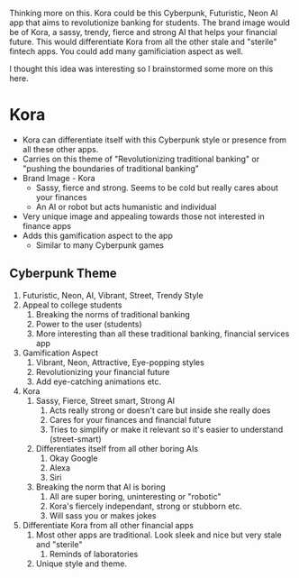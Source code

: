 Thinking more on this. Kora could be this Cyberpunk, Futuristic, Neon AI app that aims to revolutionize banking for students. The brand image would be of Kora, a sassy, trendy, fierce and strong AI that helps your financial future. This would differentiate Kora from all the other stale and "sterile" fintech apps. You could add many gamificiation aspect as well.

I thought this idea was interesting so I brainstormed some more on this here.

# Kora

* Kora can differentiate itself with this Cyberpunk style or presence from all these other apps.
* Carries on this theme of "Revolutionizing traditional banking" or "pushing the boundaries of traditional banking"
* Brand Image - Kora
  * Sassy, fierce and strong. Seems to be cold but really cares about your finances
  * An AI or robot but acts humanistic and individual
* Very unique image and appealing towards those not interested in finance apps
* Adds this gamification aspect to the app
  * Similar to many Cyberpunk games

## Cyberpunk Theme
1. Futuristic, Neon, AI, Vibrant, Street, Trendy Style
2. Appeal to college students
   1. Breaking the norms of traditional banking
   2. Power to the user (students)
   3. More interesting than all these traditional banking, financial services app
3. Gamification Aspect
   1. Vibrant, Neon, Attractive, Eye-popping styles
   2. Revolutionizing your financial future
   3. Add eye-catching animations etc.
4. Kora
   1. Sassy, Fierce, Street smart, Strong AI
      1. Acts really strong or doesn't care but inside she really does
      2. Cares for your finances and financial future
      3. Tries to simplify or make it relevant so it's easier to understand (street-smart)
   2. Differentiates itself from all other boring AIs
      1. Okay Google
      2. Alexa
      3. Siri
   3. Breaking the norm that AI is boring
      1. All are super boring, uninteresting or "robotic"
      2. Kora's fiercely independant, strong or stubborn etc.
      3. Will sass you or makes jokes
5. Differentiate Kora from all other financial apps
   1. Most other apps are traditional. Look sleek and nice but very stale and "sterile"
      1. Reminds of laboratories
   2. Unique style and theme.